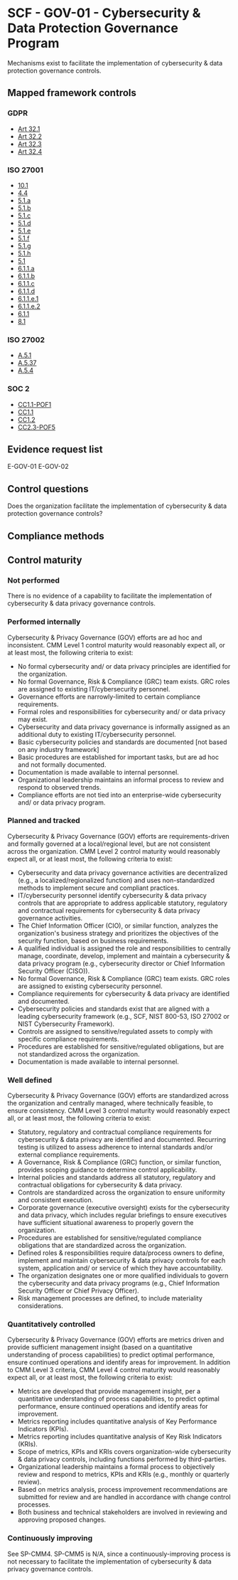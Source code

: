 # SCF - GOV-01 - Cybersecurity & Data Protection Governance Program
Mechanisms exist to facilitate the implementation of cybersecurity & data protection governance controls.
## Mapped framework controls
### GDPR
- [Art 32.1](../gdpr/art32.md#Article-321)
- [Art 32.2](../gdpr/art32.md#Article-322)
- [Art 32.3](../gdpr/art32.md#Article-323)
- [Art 32.4](../gdpr/art32.md#Article-324)

### ISO 27001
- [10.1](../iso27001/10.md#101)
- [4.4](../iso27001/4.md#44)
- [5.1.a](../iso27001/5.md#51a)
- [5.1.b](../iso27001/5.md#51b)
- [5.1.c](../iso27001/5.md#51c)
- [5.1.d](../iso27001/5.md#51d)
- [5.1.e](../iso27001/5.md#51e)
- [5.1.f](../iso27001/5.md#51f)
- [5.1.g](../iso27001/5.md#51g)
- [5.1.h](../iso27001/5.md#51h)
- [5.1](../iso27001/5.md#51)
- [6.1.1.a](../iso27001/6.md#611a)
- [6.1.1.b](../iso27001/6.md#611b)
- [6.1.1.c](../iso27001/6.md#611c)
- [6.1.1.d](../iso27001/6.md#611d)
- [6.1.1.e.1](../iso27001/6.md#611e1)
- [6.1.1.e.2](../iso27001/6.md#611e2)
- [6.1.1](../iso27001/6.md#611)
- [8.1](../iso27001/8.md#81)

### ISO 27002
- [A.5.1](../iso27002/a-5.md#a51)
- [A.5.37](../iso27002/a-5.md#a537)
- [A.5.4](../iso27002/a-5.md#a54)

### SOC 2
- [CC1.1-POF1](../soc2/cc11-pof1.md)
- [CC1.1](../soc2/cc11.md)
- [CC1.2](../soc2/cc12.md)
- [CC2.3-POF5](../soc2/cc23-pof5.md)

## Evidence request list
E-GOV-01
E-GOV-02

## Control questions
Does the organization facilitate the implementation of cybersecurity & data protection governance controls?

## Compliance methods


## Control maturity
### Not performed
There is no evidence of a capability to facilitate the implementation of cybersecurity & data privacy governance controls.

### Performed internally
Cybersecurity & Privacy Governance (GOV) efforts are ad hoc and inconsistent. CMM Level 1 control maturity would reasonably expect all, or at least most, the following criteria to exist:
- No formal cybersecurity and/ or data privacy principles are identified for the organization.
- No formal Governance, Risk & Compliance (GRC) team exists. GRC roles are assigned to existing IT/cybersecurity personnel.
- Governance efforts are narrowly-limited to certain compliance requirements.
- Formal roles and responsibilities for cybersecurity and/ or data privacy may exist.
- Cybersecurity and data privacy governance is informally assigned as an additional duty to existing IT/cybersecurity personnel.
- Basic cybersecurity policies and standards are documented [not based on any industry framework]
- Basic procedures are established for important tasks, but are ad hoc and not formally documented.
- Documentation is made available to internal personnel.
- Organizational leadership maintains an informal process to review and respond to observed trends.
- Compliance efforts are not tied into an enterprise-wide cybersecurity and/ or data privacy program.

### Planned and tracked
Cybersecurity & Privacy Governance (GOV) efforts are requirements-driven and formally governed at a local/regional level, but are not consistent across the organization. CMM Level 2 control maturity would reasonably expect all, or at least most, the following criteria to exist:
- Cybersecurity and data privacy governance activities are decentralized (e.g., a localized/regionalized function) and uses non-standardized methods to implement secure and compliant practices.
- IT/cybersecurity personnel identify cybersecurity & data privacy controls that are appropriate to address applicable statutory, regulatory and contractual requirements for cybersecurity & data privacy governance activities.
- The Chief Information Officer (CIO), or similar function, analyzes the organization's business strategy and prioritizes the objectives of the security function, based on business requirements.
- A qualified individual is assigned the role and responsibilities to centrally manage, coordinate, develop, implement and maintain a cybersecurity & data privacy program (e.g., cybersecurity director or Chief Information Security Officer (CISO)).
- No formal Governance, Risk & Compliance (GRC) team exists. GRC roles are assigned to existing cybersecurity personnel.
- Compliance requirements for cybersecurity & data privacy are identified and documented.
- Cybersecurity policies and standards exist that are aligned with a leading cybersecurity framework (e.g., SCF, NIST 800-53, ISO 27002 or NIST Cybersecurity Framework).
- Controls are assigned to sensitive/regulated assets to comply with specific compliance requirements.
- Procedures are established for sensitive/regulated obligations, but are not standardized across the organization.
- Documentation is made available to internal personnel.

### Well defined
Cybersecurity & Privacy Governance (GOV) efforts are standardized across the organization and centrally managed, where technically feasible, to ensure consistency. CMM Level 3 control maturity would reasonably expect all, or at least most, the following criteria to exist:
- Statutory, regulatory and contractual compliance requirements for cybersecurity & data privacy are identified and documented. Recurring testing is utilized to assess adherence to internal standards and/or external compliance requirements.
- A Governance, Risk & Compliance (GRC) function, or similar function, provides scoping guidance to determine control applicability.
- Internal policies and standards address all statutory, regulatory and contractual obligations for cybersecurity & data privacy.
- Controls are standardized across the organization to ensure uniformity and consistent execution.
- Corporate governance (executive oversight) exists for the cybersecurity and data privacy, which includes regular briefings to ensure executives have sufficient situational awareness to properly govern the organization.
- Procedures are established for sensitive/regulated compliance obligations that are standardized across the organization.
- Defined roles & responsibilities require data/process owners to define, implement and maintain cybersecurity & data privacy controls for each system, application and/ or service of which they have accountability.
- The organization designates one or more qualified individuals to govern the cybersecurity and data privacy programs (e.g., Chief Information Security Officer or Chief Privacy Officer).
- Risk management processes are defined, to include materiality considerations.

### Quantitatively controlled
Cybersecurity & Privacy Governance (GOV) efforts are metrics driven and provide sufficient management insight (based on a quantitative understanding of process capabilities) to predict optimal performance, ensure continued operations and identify areas for improvement. In addition to CMM Level 3 criteria, CMM Level 4 control maturity would reasonably expect all, or at least most, the following criteria to exist:
- Metrics are developed that provide management insight, per a quantitative understanding of process capabilities, to predict optimal performance, ensure continued operations and identify areas for improvement.
- Metrics reporting includes quantitative analysis of Key Performance Indicators (KPIs).
- Metrics reporting includes quantitative analysis of Key Risk Indicators (KRIs).
- Scope of metrics, KPIs and KRIs covers organization-wide cybersecurity & data privacy controls, including functions performed by third-parties.
- Organizational leadership maintains a formal process to objectively review and respond to metrics, KPIs and KRIs (e.g., monthly or quarterly review).
- Based on metrics analysis, process improvement recommendations are submitted for review and are handled in accordance with change control processes.
- Both business and technical stakeholders are involved in reviewing and approving proposed changes.

### Continuously improving
See SP-CMM4. SP-CMM5 is N/A, since a continuously-improving process is not necessary to facilitate the implementation of cybersecurity & data privacy governance controls.
